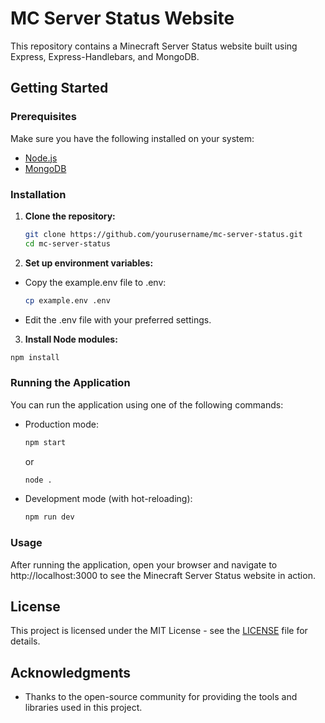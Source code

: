 # MC Server Status Website

This repository contains a Minecraft Server Status website built using Express, Express-Handlebars, and MongoDB.

## Getting Started

### Prerequisites

Make sure you have the following installed on your system:
- [Node.js](https://nodejs.org/)
- [MongoDB](https://www.mongodb.com/)

### Installation

1. **Clone the repository:**

   ```bash
   git clone https://github.com/yourusername/mc-server-status.git
   cd mc-server-status
   ```

2. **Set up environment variables:**

- Copy the example.env file to .env:

  ```bash
  cp example.env .env
  ```
  
- Edit the .env file with your preferred settings.

3. **Install Node modules:**
  ```bash
  npm install
  ```

### Running the Application

You can run the application using one of the following commands:

- Production mode:

  ```bash
  npm start
  ```
  
  or
  
  ```bash
  node .
  ```
  
- Development mode (with hot-reloading):
  
  ```bash
  npm run dev
  ```

### Usage

After running the application, open your browser and navigate to http://localhost:3000 to see the Minecraft Server Status website in action.

## License

This project is licensed under the MIT License - see the [LICENSE](LICENSE) file for details.

## Acknowledgments

- Thanks to the open-source community for providing the tools and libraries used in this project.
